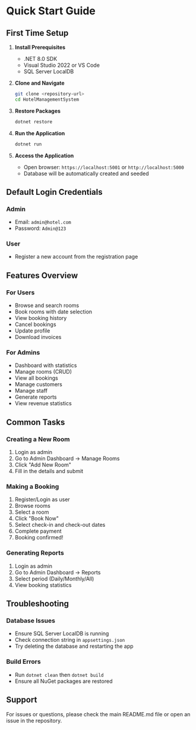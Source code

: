 # Quick Start Guide

## First Time Setup

1. **Install Prerequisites**
   - .NET 8.0 SDK
   - Visual Studio 2022 or VS Code
   - SQL Server LocalDB

2. **Clone and Navigate**
   ```bash
   git clone <repository-url>
   cd HotelManagementSystem
   ```

3. **Restore Packages**
   ```bash
   dotnet restore
   ```

4. **Run the Application**
   ```bash
   dotnet run
   ```

5. **Access the Application**
   - Open browser: `https://localhost:5001` or `http://localhost:5000`
   - Database will be automatically created and seeded

## Default Login Credentials

### Admin
- Email: `admin@hotel.com`
- Password: `Admin@123`

### User
- Register a new account from the registration page

## Features Overview

### For Users
- Browse and search rooms
- Book rooms with date selection
- View booking history
- Cancel bookings
- Update profile
- Download invoices

### For Admins
- Dashboard with statistics
- Manage rooms (CRUD)
- View all bookings
- Manage customers
- Manage staff
- Generate reports
- View revenue statistics

## Common Tasks

### Creating a New Room
1. Login as admin
2. Go to Admin Dashboard → Manage Rooms
3. Click "Add New Room"
4. Fill in the details and submit

### Making a Booking
1. Register/Login as user
2. Browse rooms
3. Select a room
4. Click "Book Now"
5. Select check-in and check-out dates
6. Complete payment
7. Booking confirmed!

### Generating Reports
1. Login as admin
2. Go to Admin Dashboard → Reports
3. Select period (Daily/Monthly/All)
4. View booking statistics

## Troubleshooting

### Database Issues
- Ensure SQL Server LocalDB is running
- Check connection string in `appsettings.json`
- Try deleting the database and restarting the app

### Build Errors
- Run `dotnet clean` then `dotnet build`
- Ensure all NuGet packages are restored

## Support

For issues or questions, please check the main README.md file or open an issue in the repository.

